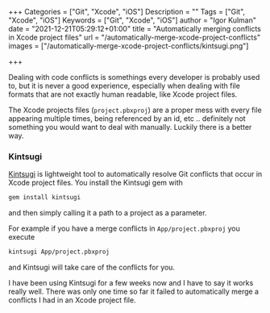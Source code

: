 +++
Categories = ["Git", "Xcode", "iOS"]
Description = ""
Tags = ["Git", "Xcode", "iOS"]
Keywords = ["Git", "Xcode", "iOS"]
author = "Igor Kulman"
date = "2021-12-21T05:29:12+01:00"
title = "Automatically merging conflicts in Xcode project files"
url = "/automatically-merge-xcode-project-conflicts"
images = ["/automatically-merge-xcode-project-conflicts/kintsugi.png"]

+++

Dealing with code conflicts is somethings every developer is probably used to, but it is never a good experience, especially when dealing with file formats that are not exactly human readable, like Xcode project files.

The Xcode projects files (`project.pbxproj`) are a proper mess with every file appearing multiple times, being referenced by an id, etc .. definitely not something you would want to deal with manually. Luckily there is a better way.

### Kintsugi

[Kintsugi](https://github.com/Lightricks/Kintsugi) is lightweight tool to automatically resolve Git conflicts that occur in Xcode project files. You install the Kintsugi gem with


```bash
gem install kintsugi
```

and then simply calling it a path to a project as a parameter.

For example if you have a merge conflicts in `App/project.pbxproj` you execute

```bash
kintsugi App/project.pbxproj
```

and Kintsugi will take care of the conflicts for you.

I have been using Kintsugi for a few weeks now and I have to say it works really well. There was only one time so far it failed to automatically merge a conflicts I had in an Xcode project file.

<!--more-->